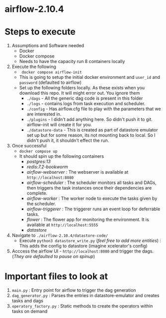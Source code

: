 # airflow-2.10.4

# Steps to execute

1. Assumptions and Software needed
    - Docker 
    - Docker compose
    - Needs to have the capacity run 8 containers locally
2. Execute the following
    - ` docker compose airflow-init`
    - This is going to setup the initial docker environment and `user_id` and `password` (defaulted to airflow)
    - Set up the following folders locally. As these exists when you download this repo. It will might error out. You ignore them
        - `./dags` - All the generic dag code is present in this folder
        - `./logs` - contains logs from task execution and scheduler.
        - `./config` - Has airflow.cfg file to play with the parameters that we are interested in.
        - `./plugins` - I didn't add anything here. So didn't push it to git. airflow-init will create it for you.
        - `./datastore-data` - This is created as part of datastore emulator set up but for some reason, its not mounting back to local. So I didn't push it, it shouldn't effect the run.
3. Once successful
    - `docker compose up`
    - It should spin up the following containers
        - *postgres:13*
        - *redis:7.2-bookworm*
        - *airflow-webserver* : The webserver is available at `http://localhost:8080`
        - *airflow-scheduler* :  The scheduler monitors all tasks and DAGs, then triggers the task instances once their dependencies are complete.
        - *airflow-worker* : The worker node to execute the tasks given by the scheduler.
        - *airflow-triggerer* : The triggerer runs an event loop for deferrable tasks.
        - *flower* : The flower app for monitoring the environment. It is available at `http://localhost:5555`
        - *datastore*
4. Navigate to `./airflow-2.10.4/datastore-code/`
    - Execute `python3 datastore_write.py` (*feel free to add more entities*) : This adds the config to datastore (imagine xcelerator's config)
5. Acccess the airflow UI - `http://localhost:8080` and trigger the dags. (*They are defaulted to pause on spinup*)

# Important files to look at

1. `main.py` : Entry point for airflow to trigger the dag generation
2. `dag_generator.py` : Parses the entries in datastore-emulator and creates tasks and dags
3. `operatory_factory.py` : Static methods to create the operators within tasks on demand
